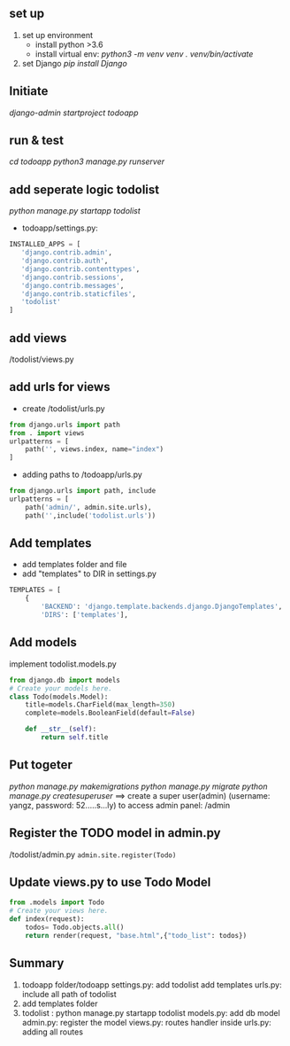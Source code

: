 ## set up
1. set up environment
    - install python >3.6
    - install virtual env: 
    *python3 -m venv venv*
    *. venv/bin/activate*
2. set Django
    *pip install Django*
    
## Initiate 
 *django-admin startproject todoapp*

## run & test
 *cd todoapp*
 *python3 manage.py runserver*

## add seperate logic todolist
 *python manage.py startapp todolist*
 - todoapp/settings.py:
 ```python
 INSTALLED_APPS = [
    'django.contrib.admin',
    'django.contrib.auth',
    'django.contrib.contenttypes',
    'django.contrib.sessions',
    'django.contrib.messages',
    'django.contrib.staticfiles',
    'todolist'
]
```

## add views
/todolist/views.py

## add urls for views
- create /todolist/urls.py
```python
from django.urls import path
from . import views
urlpatterns = [
    path('', views.index, name="index")
]
```
- adding paths to /todoapp/urls.py
```python
from django.urls import path, include
urlpatterns = [
    path('admin/', admin.site.urls),
    path('',include('todolist.urls'))
```

## Add templates
- add templates folder and file
- add "templates" to DIR in settings.py
```py
TEMPLATES = [
    {
        'BACKEND': 'django.template.backends.django.DjangoTemplates',
        'DIRS': ['templates'],
```

## Add models
implement todolist.models.py
```py
from django.db import models
# Create your models here.
class Todo(models.Model):
    title=models.CharField(max_length=350)
    complete=models.BooleanField(default=False)

    def __str__(self):
        return self.title
```
## Put togeter
*python manage.py makemigrations*
*python manage.py migrate*
*python manage.py createsuperuser*   ==> create a super user(admin)
(username: yangz, password: 52.....s...ly) to access admin panel: /admin

## Register the TODO model in admin.py
/todolist/admin.py
```admin.site.register(Todo)```

## Update views.py to use Todo Model
```py
from .models import Todo
# Create your views here.
def index(request):
    todos= Todo.objects.all()
    return render(request, "base.html",{"todo_list": todos})
```

## Summary
1. todoapp folder/todoapp
    settings.py: add todolist 
                 add templates
    urls.py: include all path of todolist
2. add templates folder
3. todolist : python manage.py startapp todolist
    models.py: add db model
    admin.py: register the model
    views.py: routes handler inside
    urls.py: adding all routes

